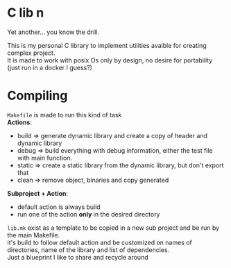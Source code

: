 # C lib n
Yet another... you know the drill.

This is my personal C library to implement utilities avaible for creating complex project.  
It is made to work with posix Os only by design, no desire for portability (just run in a docker I guess?)  

# Compiling

`Makefile` is made to run this kind of task  
**Actions**:
- build => generate dynamic library and create a copy of header and dynamic library
- debug => build everything with debug information, either the test file with main function.
- static => create a static library from the dynamic library, but don't export that
- clean => remove object, binaries and copy generated

**Subproject + Action**:
- default action is always build
- run one of the action **only** in the desired directory

`lib.mk` exist as a template to be copied in a new sub project and be run by the main Makefile.  
it's build to follow default action and be customized on names of directories, name of the library and list of dependencies.  
Just a blueprint I like to share and recycle around  
